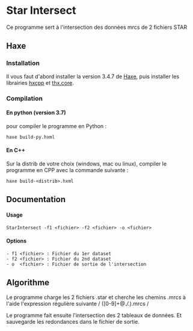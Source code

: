 # Star Intersect

Ce programme sert à l'intersection des données mrcs de 2 fichiers STAR 

## Haxe

### Installation

Il vous faut d'abord installer la version 3.4.7 de [Haxe](https://haxe.org/download/), puis installer les librairies [hxcpp](https://lib.haxe.org/p/hxcpp/) et [thx.core](https://lib.haxe.org/p/thx.core/).

### Compilation	

#### En python (version 3.7)

pour compiler le programme en Python : 
```
haxe build-py.hxml
```

#### En C++

Sur la distrib de votre choix (windows, mac ou linux), compiler le programme en CPP avec la commande suivante : 
```
haxe build-<distrib>.hxml
```
	
## Documentation

####	Usage
```
StarIntersect -f1 <fichier> -f2 <fichier> -o <fichier>
```
####	Options
```
- f1 <fichier> : Fichier du 1er dataset
- f2 <fichier> : Fichier du 2nd dataset
- o  <fichier> : Fichier de sortie de l'intersection
```

## Algorithme

Le programme charge les 2 fichiers .star et cherche les chemins .mrcs
à l'aide l'expression régulière suivante / ([0-9]+@.*\/.*)\.mrcs /

Le programme fait ensuite l'intersection des 2 tableaux de données.
Et sauvegarde les redondances dans le fichier de sortie.


	